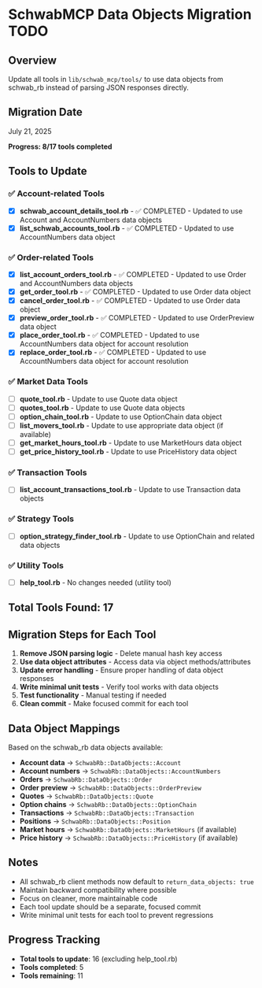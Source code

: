 # SchwabMCP Data Objects Migration TODO

## Overview
Update all tools in `lib/schwab_mcp/tools/` to use data objects from schwab_rb instead of parsing JSON responses directly.

## Migration Date
July 21, 2025

**Progress: 8/17 tools completed**

## Tools to Update

### ✅ Account-related Tools
- [x] **schwab_account_details_tool.rb** - ✅ COMPLETED - Updated to use Account and AccountNumbers data objects
- [x] **list_schwab_accounts_tool.rb** - ✅ COMPLETED - Updated to use AccountNumbers data object

### ✅ Order-related Tools
- [x] **list_account_orders_tool.rb** - ✅ COMPLETED - Updated to use Order and AccountNumbers data objects
- [x] **get_order_tool.rb** - ✅ COMPLETED - Updated to use Order data object
- [x] **cancel_order_tool.rb** - ✅ COMPLETED - Updated to use Order data object
- [x] **preview_order_tool.rb** - ✅ COMPLETED - Updated to use OrderPreview data object
- [x] **place_order_tool.rb** - ✅ COMPLETED - Updated to use AccountNumbers data object for account resolution
- [x] **replace_order_tool.rb** - ✅ COMPLETED - Updated to use AccountNumbers data object for account resolution

### ✅ Market Data Tools
- [ ] **quote_tool.rb** - Update to use Quote data object
- [ ] **quotes_tool.rb** - Update to use Quote data objects
- [ ] **option_chain_tool.rb** - Update to use OptionChain data object
- [ ] **list_movers_tool.rb** - Update to use appropriate data object (if available)
- [ ] **get_market_hours_tool.rb** - Update to use MarketHours data object
- [ ] **get_price_history_tool.rb** - Update to use PriceHistory data object

### ✅ Transaction Tools
- [ ] **list_account_transactions_tool.rb** - Update to use Transaction data objects

### ✅ Strategy Tools
- [ ] **option_strategy_finder_tool.rb** - Update to use OptionChain and related data objects

### ✅ Utility Tools
- [ ] **help_tool.rb** - No changes needed (utility tool)

## Total Tools Found: 17

## Migration Steps for Each Tool

1. **Remove JSON parsing logic** - Delete manual hash key access
2. **Use data object attributes** - Access data via object methods/attributes
3. **Update error handling** - Ensure proper handling of data object responses
4. **Write minimal unit tests** - Verify tool works with data objects
5. **Test functionality** - Manual testing if needed
6. **Clean commit** - Make focused commit for each tool

## Data Object Mappings

Based on the schwab_rb data objects available:

- **Account data** → `SchwabRb::DataObjects::Account`
- **Account numbers** → `SchwabRb::DataObjects::AccountNumbers`
- **Orders** → `SchwabRb::DataObjects::Order`
- **Order preview** → `SchwabRb::DataObjects::OrderPreview`
- **Quotes** → `SchwabRb::DataObjects::Quote`
- **Option chains** → `SchwabRb::DataObjects::OptionChain`
- **Transactions** → `SchwabRb::DataObjects::Transaction`
- **Positions** → `SchwabRb::DataObjects::Position`
- **Market hours** → `SchwabRb::DataObjects::MarketHours` (if available)
- **Price history** → `SchwabRb::DataObjects::PriceHistory` (if available)

## Notes

- All schwab_rb client methods now default to `return_data_objects: true`
- Maintain backward compatibility where possible
- Focus on cleaner, more maintainable code
- Each tool update should be a separate, focused commit
- Write minimal unit tests for each tool to prevent regressions

## Progress Tracking

- **Total tools to update**: 16 (excluding help_tool.rb)
- **Tools completed**: 5
- **Tools remaining**: 11
